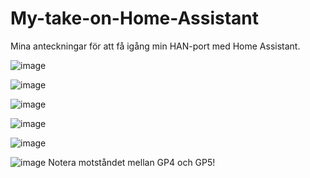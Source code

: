 # My-take-on-Home-Assistant

Mina anteckningar för att få igång min HAN-port med Home Assistant.

![image](https://github.com/user-attachments/assets/a7c5a09f-1626-4d93-b392-baa363842b39)

![image](https://github.com/user-attachments/assets/f4872115-89f5-47be-b81a-cbf5b15ee0e4)

![image](https://github.com/user-attachments/assets/9d47e774-c2b8-4ee1-ba86-0cab7114ebaa)

![image](https://github.com/user-attachments/assets/85ed337f-ec65-4e3d-a764-57b0225a62da)

![image](https://github.com/user-attachments/assets/e8a57f75-d8c5-4fe0-a88c-3ab08dd35dcc)

![image](https://github.com/user-attachments/assets/52b90cac-16fd-416f-a3da-5663a39152b0)
Notera motståndet mellan GP4 och GP5!
